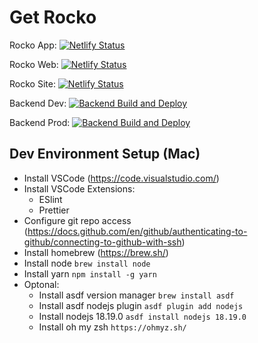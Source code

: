 # Get Rocko

Rocko App: [![Netlify Status](https://api.netlify.com/api/v1/badges/d2dfebc9-87e2-42ba-b82b-6bf07050d318/deploy-status)](https://app.netlify.com/sites/get-rocko-0x7f3f368defb751b7401b5f6d8/deploys)

Rocko Web: [![Netlify Status](https://api.netlify.com/api/v1/badges/3ef1e8f8-dbc7-4b2b-910a-0d54ec6bcee8/deploy-status)](https://app.netlify.com/sites/rocko-web-0xd5e9047ab88b098defb751b74/deploys)

Rocko Site: [![Netlify Status](https://api.netlify.com/api/v1/badges/610f0a49-b81b-415e-bb3d-ffb7c5ac44c4/deploy-status)](https://app.netlify.com/sites/amazing-twilight-1b6090/deploys)

Backend Dev: [![Backend Build and Deploy](https://github.com/getrocko/poc/actions/workflows/backend_deploy_dev.yml/badge.svg)](https://github.com/getrocko/poc/actions/workflows/backend_deploy_dev.yml)

Backend Prod: [![Backend Build and Deploy](https://github.com/getrocko/poc/actions/workflows/backend_deploy_prod.yml/badge.svg)](https://github.com/getrocko/poc/actions/workflows/backend_deploy_prod.yml)

## Dev Environment Setup (Mac)

- Install VSCode  (https://code.visualstudio.com/)
- Install VSCode Extensions:
    - ESlint 
    - Prettier
- Configure git repo access (https://docs.github.com/en/github/authenticating-to-github/connecting-to-github-with-ssh)
- Install homebrew (https://brew.sh/)
- Install node `brew install node`
- Install yarn `npm install -g yarn`
- Optonal: 
    - Install asdf version manager `brew install asdf`
    - Install asdf nodejs plugin `asdf plugin add nodejs`
    - Install nodejs 18.19.0 `asdf install nodejs 18.19.0`
    - Install oh my zsh `https://ohmyz.sh/`
